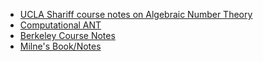 - [UCLA Shariff course notes on Algebraic Number Theory](https://www.math.ucla.edu/~sharifi/algnum.pdf)
- [Computational ANT](https://wstein.org/books/ant/ant.pdf)
- [Berkeley Course Notes](https://math.berkeley.edu/~apaulin/NumberTheory.pdf)
- [Milne's Book/Notes](jmilne.org/math/CourseNotes/ANTc.pdf)